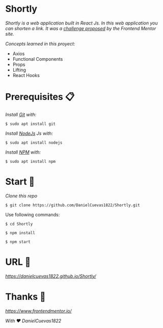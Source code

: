 # Shortly

_Shortly is a web application built in React Js. In this web application you can shorten a link. It was a [challenge proposed](https://www.frontendmentor.io/challenges/url-shortening-api-landing-page-2ce3ob-G) by the Frontend Mentor site._

_Concepts learned in this proyect:_

- Axios
- Functional Components
- Props
- Lifting
- React Hooks

# Prerequisites 📋

_Install [Git](https://git-scm.com/) with:_

```
$ sudo apt install git
```

_Install [NodeJs](https://nodejs.org/en/) Js with:_

```
$ sudo apt install nodejs
```

_Install [NPM](https://www.npmjs.com/) with:_

```
$ sudo apt install npm
```

# Start 🚀

_Clone this repo_

```
$ git clone https://github.com/DanielCuevas1822/Shortly.git
```

Use following commands:

```
$ cd Shortly
```

```
$ npm install
```

```
$ npm start
```

# URL 📌

_https://danielcuevas1822.github.io/Shortly/_

# Thanks 🎁

_https://www.frontendmentor.io/_

_With ❤️ DanielCuevas1822_
